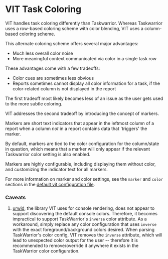 # VIT Task Coloring

VIT handles task coloring differently than Taskwarrior. Whereas Taskwarrior uses a row-based coloring scheme with color blending, VIT uses a column-based coloring scheme.

This alternate coloring scheme offers several major advantages:

 * Much less overall color noise
 * More meaningful context communicated via color in a single task row

These advantages come with a few tradeoffs:

 * Color cues are sometimes less obvious
 * Reports sometimes cannot display all color information for a task, if the color-related column is not displayed in the report

The first tradeoff most likely becomes less of an issue as the user gets used to the more subtle coloring.

VIT addresses the second tradeoff by introducing the concept of markers.

Markers are short text indicators that appear in the leftmost column of a report when a column *not* in a report contains data that 'triggers' the marker.

By default, markers are tied to the color configuration for the column/state in question, which means that a marker will only appear if the relevant Taskwarrior color setting is also enabled.

Markers are highly configurable, including displaying them without color, and customizing the indicator text for all markers.

For more information on marker and color settings, see the ```marker``` and ```color``` sections in the [default vit configuration file](vit/config/config.sample.ini).

### Caveats

 1. [urwid](http://urwid.org), the library VIT uses for console rendering, does not appear to support discovering the default console colors. Therefore, it becomes impractical to support TaskWarrior's ```inverse``` color attribute. As a workaround, simply replace any color configuration that uses ```inverse``` with the exact foreground/background colors desired. When parsing TaskWarrior's color config, VIT removes the ```inverse``` attribute, which will lead to unexpected color output for the user -- therefore it is recommended to remove/override it anywhere it exists in the TaskWarrior color configuration.
